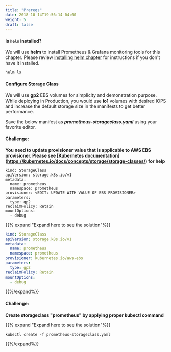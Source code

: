 ```yaml
---
title: "Prereqs"
date: 2018-10-14T19:56:14-04:00
weight: 5
draft: false
---
```


#### Is `helm` installed?

We will use **helm** to install Prometheus & Grafana monitoring tools for this chapter. Please review  [installing helm chapter](../../helm/install) for instructions if you don't have it installed.

```
helm ls
```

#### Configure Storage Class

We will use **gp2** EBS volumes for simplicity and demonstration purpose. While deploying in Production, you would use **io1** volumes with desired IOPS and increase the default storage size in the manifests to get better performance.

Save the below manifest as **_prometheus-storageclass.yaml_** using your favorite editor.

#### Challenge:
**You need to update provisioner value that is applicable to AWS EBS provisioner. Please see [Kubernetes documentation] (https://kubernetes.io/docs/concepts/storage/storage-classes/) for help**

```
kind: StorageClass
apiVersion: storage.k8s.io/v1
metadata:
  name: prometheus
  namespace: prometheus
provisioner: <EDIT: UPDATE WITH VALUE OF EBS PROVISIONER>
parameters:
  type: gp2
reclaimPolicy: Retain
mountOptions:
  - debug
```
{{% expand "Expand here to see the solution"%}}
```yaml
kind: StorageClass
apiVersion: storage.k8s.io/v1
metadata:
  name: prometheus
  namespace: prometheus
provisioner: kubernetes.io/aws-ebs
parameters:
  type: gp2
reclaimPolicy: Retain
mountOptions:
  - debug
```
{{%/expand%}}

#### Challenge:
**Create storageclass "prometheus" by applying proper kubectl command**

{{% expand "Expand here to see the solution"%}}
```
kubectl create -f prometheus-storageclass.yaml
```
{{%/expand%}}
